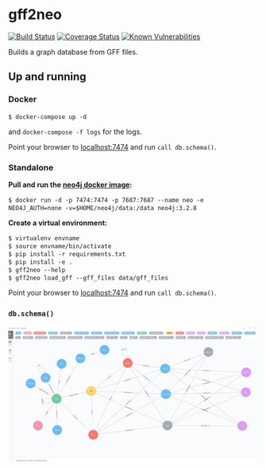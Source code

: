 # gff2neo

[![Build Status](https://travis-ci.org/thobalose/gff2neo.svg?branch=dev)](https://travis-ci.org/thobalose/gff2neo) [![Coverage Status](https://coveralls.io/repos/github/thobalose/gff2neo/badge.svg)](https://coveralls.io/github/thobalose/gff2neo) [![Known Vulnerabilities](https://snyk.io/test/github/thobalose/gff2neo/badge.svg)](https://snyk.io/test/github/thobalose/gff2neo)

Builds a graph database from GFF files.

## Up and running

### Docker

```
$ docker-compose up -d
```
and `docker-compose -f logs` for the logs.

Point your browser to [localhost:7474](http://0.0.0.0:7474) and run `call db.schema()`.

### Standalone

**Pull and run the [neo4j docker image](https://hub.docker.com/_/neo4j/):**

```
$ docker run -d -p 7474:7474 -p 7687:7687 --name neo -e NEO4J_AUTH=none -v=$HOME/neo4j/data:/data neo4j:3.2.8
```

**Create a virtual environment:**

```
$ virtualenv envname
$ source envname/bin/activate
$ pip install -r requirements.txt
$ pip install -e .
$ gff2neo --help
$ gff2neo load_gff --gff_files data/gff_files
```

Point your browser to [localhost:7474](http://localhost:7474]) and run `call db.schema()`.

### `db.schema()`

![Neo4j_IE](./data/img/dbschema.png)

